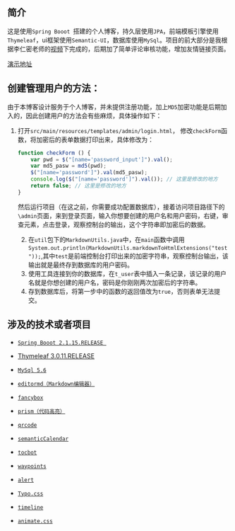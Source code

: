 ## 简介

这是使用`Spring Booot `搭建的个人博客，持久层使用`JPA`，前端模板引擎使用`Thymeleaf`，ui框架使用`Semantic-UI`，数据库使用`MySql`。项目的前大部分是我根据李仁密老师的[视频]( https://www.bilibili.com/video/BV13t411T72J )下完成的，后期加了简单评论审核功能，增加友情链接页面。

[演示地址](blog.yalexin.top)

## 创建管理用户的方法：

由于本博客设计服务于个人博客，并未提供注册功能，加上`MD5`加密功能是后期加入的，因此创建用户的方法会有些麻烦，具体操作如下：

1. 打开`src/main/resources/templates/admin/login.html`， 修改`checkForm`函数，将加密后的表单数据打印出来，具体修改为：

   ```javascript
   function checkForm () {
       var pwd = $("[name='password_input']").val();
       var md5_pasw = md5(pwd);
       $("[name='password']").val(md5_pasw);
       console.log($("[name='password']").val()); // 这里是修改的地方
       return false; // 这里是修改的地方
   }
   ```

   然后运行项目（在这之前，你需要成功配置数据库），接着访问项目路径下的`\admin`页面，来到登录页面，输入你想要创建的用户名和用户密码，右键，审查元素，点击登录，观察控制台的输出，这个字符串即加密后的数据。

   2. 在`util`包下的`MarkdownUtils.java`中，在`main`函数中调用`System.out.println(MarkdownUtils.markdownToHtmlExtensions("test"));`,其中`test`是前端控制台打印出来的加密字符串，观察控制台输出，该输出就是最终存到数据库的用户密码。
   3. 使用工具连接到你的数据库，在`t_user`表中插入一条记录，该记录的用户名就是你想创建的用户名，密码是你刚刚两次加密后的字符串。
   4. 存到数据库后，将第一步中的函数的返回值改为`true`，否则表单无法提交。

## 涉及的技术或者项目

- [`Spring Booot 2.1.15.RELEASE `]( https://spring.io/projects/spring-boot )

- [Thymeleaf 3.0.11.RELEASE]( https://www.thymeleaf.org/ )

- [`MySql 5.6`]( https://www.mysql.com/ )

- [`editormd（Markdown编辑器）`](https://github.com/pandao/editor.md)

-  [`fancybox`](http://fancyapps.com/fancybox/)

- [`prism（代码高亮）`](https://prismjs.com/)

- [`qrcode`]( https://github.com/jeromeetienne/jquery-qrcode )

- [`semanticCalendar`](http://github.com/semantic-org/semantic-ui/)

-  [`tocbot`]( https://github.com/tscanlin/tocbot )

- [`waypoints`]( https://github.com/imakewebthings/waypoints )

- [`alert`]( https://github.com/ydq/alert )

- [`Typo.css`]( https://typo.sofi.sh/ )

- [`timeline`]( https://codepen.io/mo7amedk7alid29/pen/dRoMwo )

- [`animate.css`]( https://github.com/animate-css/animate.css )